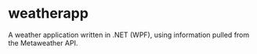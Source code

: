 # weatherapp
A weather application written in .NET (WPF), using information pulled from the Metaweather API.
